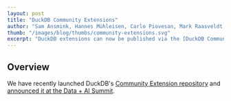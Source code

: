 ```yaml
---
layout: post
title: "DuckDB Community Extensions"
author: "Sam Ansmink, Hannes Mühleisen, Carlo Piovesan, Mark Raasveldt, Gabor Szarnyas"
thumb: "/images/blog/thumbs/community-extensions.svg"
excerpt: "DuckDB extensions can now be published via the [DuckDB Community Extensions repository](https://github.com/duckdb/community-extensions). The repository makes it easier for users to install extensions using the `INSTALL ⟨extension name⟩ FROM community` syntax."
---
```


## Overview

We have recently launched DuckDB's [Community Extension repository](https://github.com/duckdb/community-extensions/) and [announced it at the Data + AI Summit](https://youtu.be/wuP6iEYH11E?t=275).
